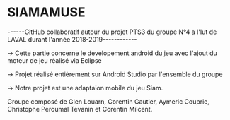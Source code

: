 # SIAMAMUSE

------GitHub collaboratif autour du projet PTS3 du groupe N°4 a l'Iut de LAVAL durant l'année 2018-2019------------

-> Cette partie concerne le developement android du jeu avec l'ajout du moteur de jeu réalisé via Eclipse 

-> Projet réalisé entièrement sur Android Studio par l'ensemble du groupe 

-> Notre projet est une adaptaion mobile du jeu Siam.

Groupe composé de Glen Louarn, Corentin Gautier, Aymeric Couprie, Christophe Peroumal Tevanin et Corentin Milcent.


